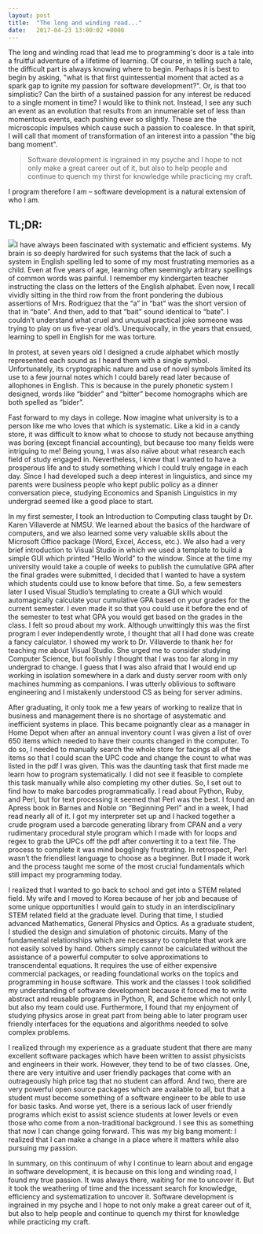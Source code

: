```yaml
---
layout: post
title:  "The long and winding road..."
date:   2017-04-23 13:00:02 +0000
---
```



The long and winding road that lead me to programming's door is a tale into a fruitful adventure of a lifetime of learning. Of course, in telling such a tale, the difficult part is always knowing where to begin. Perhaps it is best to begin by asking, "what is that first quintessential moment that acted as a spark gap to ignite my passion for software development?". Or, is that too simplistic? Can the birth of a sustained passion for any interest be reduced to a single moment in time? I would like to think not. Instead, I see any such an event as an evolution that results from an innumerable set of less than momentous events, each pushing ever so slightly. These are the microscopic impulses which cause such a passion to coalesce. In that spirit, I will call that moment of transformation of an interest into a passion "the big bang moment".

> Software development is ingrained in my psyche and I hope to not only make a great career out of it, but also to help people and continue to quench my thirst for knowledge while practicing my craft.

I program therefore I am – software development is a natural extension of who I am.



## TL;DR:


![](https://raw.githubusercontent.com/WilliamBarela/WilliamBarela.github.io/master/img/long-winding-road.jpg)I have always been fascinated with systematic and efficient systems. My brain is so deeply hardwired for such systems that the lack of such a system in English spelling led to some of my most frustrating memories as a child. Even at five years of age, learning often seemingly arbitrary spellings of common words was painful. I remember my kindergarten teacher instructing the class on the letters of the English alphabet. Even now, I recall vividly sitting in the third row from the front pondering the dubious assertions of Mrs. Rodriguez that the “a” in “bat” was the short version of that in “bate”. And then, add to that “bait” sound identical to “bate”. I couldn’t understand what cruel and unusual practical joke someone was trying to play on us five-year old’s. Unequivocally, in the years that ensued, learning to spell in English for me was torture. 

In protest, at seven years old I designed a crude alphabet which mostly represented each sound as I heard them with a single symbol. Unfortunately, its cryptographic nature and use of novel symbols limited its use to a few journal notes which I could barely read later because of allophones in English. This is because in the purely phonetic system I designed, words like “bidder” and “bitter” become homographs which are both spelled as “bider”.

Fast forward to my days in college. Now imagine what university is to a person like me who loves that which is systematic. Like a kid in a candy store, it was difficult to know what to choose to study not because anything was boring (except financial accounting), but because too many fields were intriguing to me! Being young, I was also naïve about what research each field of study engaged in. Nevertheless, I knew that I wanted to have a prosperous life and to study something which I could truly engage in each day. Since I had developed such a deep interest in linguistics, and since my parents were business people who kept public policy as a dinner conversation piece, studying Economics and Spanish Linguistics in my undergrad seemed like a good place to start.

In my first semester, I took an Introduction to Computing class taught by Dr. Karen Villaverde at NMSU. We learned about the basics of the hardware of computers, and we also learned some very valuable skills about the Microsoft Office package (Word, Excel, Access, etc.). We also had a very brief introduction to Visual Studio in which we used a template to build a simple GUI which printed “Hello World” to the window. Since at the time my university would take a couple of weeks to publish the cumulative GPA after the final grades were submitted, I decided that I wanted to have a system which students could use to know before that time. So, a few semesters later I used Visual Studio’s templating to create a GUI which would automagically calculate your cumulative GPA based on your grades for the current semester. I even made it so that you could use it before the end of the semester to test what GPA you would get based on the grades in the class. I felt so proud about my work. Although unwittingly this was the first program I ever independently wrote, I thought that all I had done was create a fancy calculator. I showed my work to Dr. Villaverde to thank her for teaching me about Visual Studio. She urged me to consider studying Computer Science, but foolishly I thought that I was too far along in my undergrad to change. I guess that I was also afraid that I would end up working in isolation somewhere in a dark and dusty server room with only machines humming as companions. I was utterly oblivious to software engineering and I mistakenly understood CS as being for server admins.

After graduating, it only took me a few years of working to realize that in business and management there is no shortage of asystematic and inefficient systems in place. This became poignantly clear as a manager in Home Depot when after an annual inventory count I was given a list of over 650 items which needed to have their counts changed in the computer. To do so, I needed to manually search the whole store for facings all of the items so that I could scan the UPC code and change the count to what was listed in the pdf I was given. This was the daunting task that first made me learn how to program systematically. I did not see it feasible to complete this task manually while also completing my other duties. So, I set out to find how to make barcodes programmatically. I read about Python, Ruby, and Perl, but for text processing it seemed that Perl was the best. I found an Apress book in Barnes and Noble on “Beginning Perl” and in a week, I had read nearly all of it. I got my interpreter set up and I hacked together a crude program used a barcode generating library from CPAN and a very rudimentary procedural style program which I made with for loops and regex to grab the UPCs off the pdf after converting it to a text file. The process to complete it was mind bogglingly frustrating. In retrospect, Perl wasn’t the friendliest language to choose as a beginner. But I made it work and the process taught me some of the most crucial fundamentals which still impact my programming today.

I realized that I wanted to go back to school and get into a STEM related field. My wife and I moved to Korea because of her job and because of some unique opportunities I would gain to study in an interdisciplinary STEM related field at the graduate level. During that time, I studied advanced Mathematics, General Physics and Optics. As a graduate student, I studied the design and simulation of photonic circuits. Many of the fundamental relationships which are necessary to complete that work are not easily solved by hand. Others simply cannot be calculated without the assistance of a powerful computer to solve approximations to transcendental equations. It requires the use of either expensive commercial packages, or reading foundational works on the topics and programming in house software. This work and the classes I took solidified my understanding of software development because it forced me to write abstract and reusable programs in Python, R, and Scheme which not only I, but also my team could use. Furthermore, I found that my enjoyment of studying physics arose in great part from being able to later program user friendly interfaces for the equations and algorithms needed to solve complex problems.

I realized through my experience as a graduate student that there are many excellent software packages which have been written to assist physicists and engineers in their work. However, they tend to be of two classes. One, there are very intuitive and user friendly packages that come with an outrageously high price tag that no student can afford. And two, there are very powerful open source packages which are available to all, but that a student must become something of a software engineer to be able to use for basic tasks. And worse yet, there is a serious lack of user friendly programs which exist to assist science students at lower levels or even those who come from a non-traditional background. I see this as something that now I can change going forward. This was my big bang moment: I realized that I can make a change in a place where it matters while also pursuing my passion.

In summary, on this continuum of why I continue to learn about and engage in software development, it is because on this long and winding road, I found my true passion. It was always there, waiting for me to uncover it. But it took the weathering of time and the incessant search for knowledge, efficiency and systematization to uncover it. Software development is ingrained in my psyche and I hope to not only make a great career out of it, but also to help people and continue to quench my thirst for knowledge while practicing my craft.

